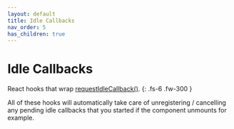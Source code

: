 ```yaml
---
layout: default
title: Idle Callbacks
nav_order: 5
has_children: true
---
```


# Idle Callbacks

React hooks that wrap [requestIdleCallback()](https://developer.mozilla.org/en-US/docs/Web/API/Window/requestIdleCallback).
{: .fs-6 .fw-300 }

All of these hooks will automatically take care of unregistering / cancelling any pending idle callbacks that you started if the component unmounts for example.
